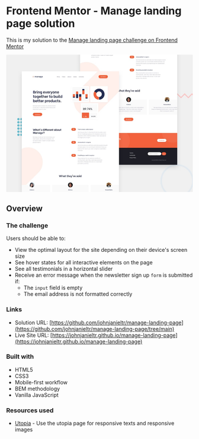 # Frontend Mentor - Manage landing page solution

This is my solution to the [Manage landing page challenge on Frontend Mentor](https://www.frontendmentor.io/challenges/manage-landing-page-SLXqC6P5)

![Design preview for the Manage landing page coding challenge](./assets/images/preview.jpg)

## Overview

### The challenge

Users should be able to:

- View the optimal layout for the site depending on their device's screen size
- See hover states for all interactive elements on the page
- See all testimonials in a horizontal slider
- Receive an error message when the newsletter sign up `form` is submitted if:
  - The `input` field is empty
  - The email address is not formatted correctly

### Links

- Solution URL: [https://github.com/johnjanieltr/manage-landing-page](https://github.com/johnjanieltr/manage-landing-page/tree/main)
- Live Site URL: [https://johnjanieltr.github.io/manage-landing-page](https://johnjanieltr.github.io/manage-landing-page)

### Built with

- HTML5
- CSS3
- Mobile-first workflow
- BEM methodology
- Vanilla JavaScript

### Resources used

- [Utopia](https://utopia.fyi/) - Use the utopia page for responsive texts and responsive images
